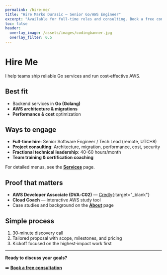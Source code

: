 ```yaml
---
permalink: /hire-me/
title: "Hire Marko Durasic — Senior Go/AWS Engineer"
excerpt: "Available for full‑time roles and consulting. Book a free consult."
toc: false
header:
  overlay_image: /assets/images/codingbanner.jpg
  overlay_filter: 0.5
---
```


# Hire Me

I help teams ship reliable Go services and run cost‑effective AWS.

## Best fit
- Backend services in **Go (Golang)**
- **AWS architecture & migrations**
- **Performance & cost** optimization

## Ways to engage
- **Full‑time hire**: Senior Software Engineer / Tech Lead (remote, UTC+8)
- **Project consulting**: Architecture, migration, performance, cost, security
- **Fractional technical leadership**: 40–60 hours/month
- **Team training & certification coaching**

For detailed menus, see the **[Services](/services/)** page.

## Proof that matters
- **AWS Developer Associate (DVA‑C02)** — [Credly](https://www.credly.com/badges/f506ac5c-7a57-4edb-aafc-d8bbab0f511f/){:target="_blank"}
- **Cloud Coach** — interactive AWS study tool
- Case studies and background on the **[About](/about/)** page

## Simple process
1. 30‑minute discovery call
2. Tailored proposal with scope, milestones, and pricing
3. Kickoff focused on the highest‑impact work first

---

**Ready to discuss your goals?**

➡️ **[Book a free consultation](/contact/)**

